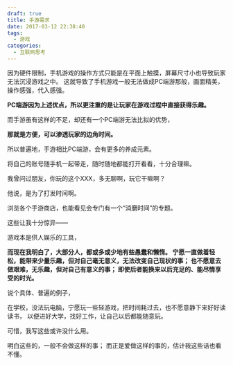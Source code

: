 ```yaml
---
draft: true
title: 手游需求
date: 2017-03-12 22:38:40
tags:
  - 游戏
categories:
  - 互联网思考
---
```


因为硬件限制，手机游戏的操作方式只能是在平面上触摸，屏幕尺寸小也导致玩家无法沉浸游戏之中。
这就导致了手机游戏一般无法做成PC端游那般，画面精美，操作感强，代入感强。

**PC端游因为上述优点，所以更注重的是让玩家在游戏过程中直接获得乐趣。**

而手游虽有这样的不足，却还有一个PC端游无法比拟的优势，

**那就是方便，可以渗透玩家的边角时间。**

所以普遍地，手游相比PC端游，会有更多的养成元素。

将自己的账号随手机一起带走，随时随地都能打开看看，十分合理嘛。

我曾问过朋友，你玩的这个XXX，多无聊啊，玩它干嘛啊？

他说，是为了打发时间啊。

浏览各个手游商店，也能看见会专门有一个“消磨时间”的专题。

这些让我十分惊异——

游戏本是供人娱乐的工具，

**而现在我明白了，大部分人，都或多或少地有些愚蠢和懒惰。
宁愿一直做着轻松，能带来少量乐趣，但对自己毫无意义，无法改变自己现状的事；
也不愿意去做艰难，无乐趣，但对自己有意义的事；
即使后者能换来以后充足的、能尽情享受的时光。**

说个具体、普遍的例子，

在学校，没法玩电脑，宁愿玩一些轻游戏，把时间耗过去，也不愿意静下来好好读读书，
以便进好大学，找好工作，让自己以后都能随意玩。

可惜，我写这些或许没什么用。

明白这些的，一般不会做这样的事；
而正是爱做这样的事的，估计我这些话也看不懂。
